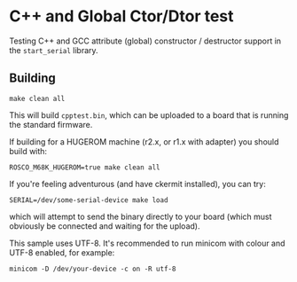 # C++ and Global Ctor/Dtor test

Testing C++ and GCC attribute (global) constructor / destructor
support in the `start_serial` library.

## Building

```
make clean all
```

This will build `cpptest.bin`, which can be uploaded to a board that
is running the standard firmware.

If building for a HUGEROM machine (r2.x, or r1.x with adapter) you
should build with:

```
ROSCO_M68K_HUGEROM=true make clean all
```

If you're feeling adventurous (and have ckermit installed), you
can try:

```
SERIAL=/dev/some-serial-device make load
```

which will attempt to send the binary directly to your board (which
must obviously be connected and waiting for the upload).

This sample uses UTF-8. It's recommended to run minicom with colour
and UTF-8 enabled, for example:

```
minicom -D /dev/your-device -c on -R utf-8
```

